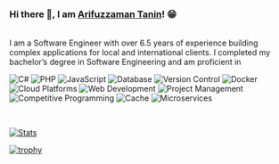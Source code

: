 <div align="left">

<!-- ![](https://komarev.com/ghpvc/?username=arifuzzaman-tanin&label=Profile%20Visits&color=blue&style=for-the-badge)
   -->
### Hi there 👋, I am [Arifuzzaman Tanin]([https://rusty-sj.github.io/](https://github.com/arifuzzaman-tanin/arifuzzaman-tanin))! 😁

<br/>
I am a Software Engineer with over 6.5 years of experience building complex applications for local and international clients. I completed my bachelor’s degree in Software Engineering and am proficient in

<br/>
  <p>
    <img src="https://img.shields.io/badge/C%23-ASP.NET,%20ASP.NET%20Core,%20API,%20Entity%20Framework-blue?style=for-the-badge&logo=c-sharp" alt="C#">
    <img src="https://img.shields.io/badge/PHP-Laravel,%20Eloquent-orange?style=for-the-badge&logo=php" alt="PHP">
    <img src="https://img.shields.io/badge/JavaScript-Vue.js,%20jQuery,%20Angular-yellow?style=for-the-badge&logo=javascript" alt="JavaScript">
    <img src="https://img.shields.io/badge/Database-MSSQL,%20MySQL-blueviolet?style=for-the-badge&logo=mysql" alt="Database">
    <img src="https://img.shields.io/badge/Version%20Control-Git-green?style=for-the-badge&logo=git" alt="Version Control">
    <img src="https://img.shields.io/badge/Docker-Containerization-lightgrey?style=for-the-badge&logo=docker" alt="Docker">
    <img src="https://img.shields.io/badge/Azure,%20AWS-Cloud%20Platforms-blue?style=for-the-badge&logo=azure-devops" alt="Cloud Platforms">
    <img src="https://img.shields.io/badge/HTML,%20CSS-Web%20Development-success?style=for-the-badge&logo=html5" alt="Web Development">
    <img src="https://img.shields.io/badge/Project%20Management-Experience-9cf?style=for-the-badge&logo=notion" alt="Project Management">
    <img src="https://img.shields.io/badge/Competitive%20Programming-Solutions-brightgreen?style=for-the-badge&logo=codeforces" alt="Competitive Programming">
    <img src="https://img.shields.io/badge/Cache-Redis-important?style=for-the-badge&logo=redis" alt="Cache">
    <img src="https://img.shields.io/badge/Microservices-Architecture-lightblue?style=for-the-badge&logo=micronaut" alt="Microservices">
  </p>

  <br/>

  [![Stats](https://github-readme-stats.vercel.app/api?username=arifuzzaman-tanin&show_icons=true&theme=radical)](https://github-readme-stats.vercel.app/api?username=arifuzzaman-tanin&show_icons=true&theme=radical)
  
  [![trophy](https://github-profile-trophy.vercel.app/?username=arifuzzaman-tanin&theme=juicyfresh&no-frame=true&row=1&&margin-w=20&no-bg=true)](https://github-profile-trophy.vercel.app/?username=arifuzzaman-tanin&theme=juicyfresh&no-frame=true&row=1&&margin-w=20&no-bg=true)
  
</div>
